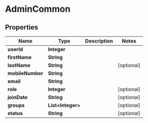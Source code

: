 # AdminCommon

## Properties
Name | Type | Description | Notes
------------ | ------------- | ------------- | -------------
**userId** | **Integer** |  | 
**firstName** | **String** |  | 
**lastName** | **String** |  |  [optional]
**mobileNumber** | **String** |  | 
**email** | **String** |  | 
**role** | **Integer** |  |  [optional]
**joinDate** | **String** |  |  [optional]
**groups** | **List&lt;Integer&gt;** |  |  [optional]
**status** | **String** |  |  [optional]
